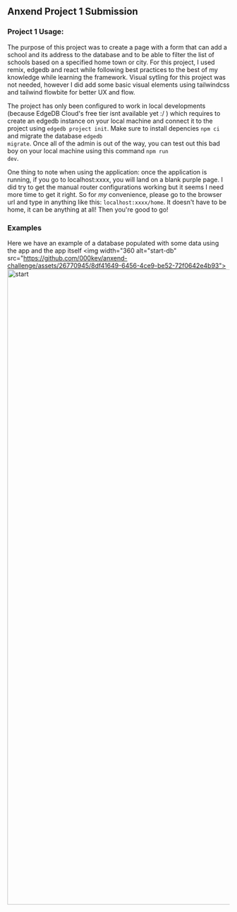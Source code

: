 ## Anxend Project 1 Submission

### Project 1 Usage:

The purpose of this project was to create a page with a form that can add a school and its address to the database and to be able to filter the list of schools based
on a specified home town or city. For this project, I used remix, edgedb and react while following best practices to the best of my knowledge while learning the framework.
Visual sytling for this project was not needed, however I did add some basic visual elements using tailwindcss and tailwind flowbite for better UX and flow.

The project has only been configured to work in local developments (because EdgeDB Cloud's free tier isnt available yet :/ ) which requires to create an edgedb instance
on your local machine and connect it to the project using <code>edgedb project init</code>. Make sure to install depencies <code>npm ci</code> and migrate the database 
<code>edgedb migrate</code>. Once all of the admin is out of the way, you can test out this bad boy on your local machine using this command <code>npm run dev</code>.

One thing to note when using the application: once the application is running, if you go to localhost:xxxx, you will land on a blank purple page. I did try to get
the manual router configurations working but it seems I need more time to get it right. So for *my* convenience, please go to the browser url and type in anything like this:
<code>localhost:xxxx/home</code>. It doesn't have to be home, it can be anything at all! Then you're good to go!

### Examples

Here we have an example of a database populated with some data using the app and the app itself
<span>
  <img width="360 alt="start-db" src="https://github.com/000kev/anxend-challenge/assets/26770945/8df41649-6456-4ce9-be52-72f0642e4b93">
  <img width="1440" alt="start" src="https://github.com/000kev/anxend-challenge/assets/26770945/c6106bec-4df1-486b-a076-4d125b5c9228">
</span>



